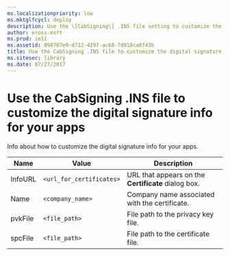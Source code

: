 ```yaml
---
ms.localizationpriority: low
ms.mktglfcycl: deploy
description: Use the \[CabSigning\] .INS file setting to customize the digital signature info for your apps.
author: eross-msft
ms.prod: ie11
ms.assetid: 098707e9-d712-4297-ac68-7d910ca8f43b
title: Use the CabSigning .INS file to customize the digital signature info for your apps (Internet Explorer Administration Kit 11 for IT Pros)
ms.sitesec: library
ms.date: 07/27/2017
---
```



# Use the CabSigning .INS file to customize the digital signature info for your apps
Info about how to customize the digital signature info for your apps.

|Name       |Value                      |Description  |
|-----------|---------------------------|-------------|
|InfoURL |`<url_for_certificates>` |URL that appears on the **Certificate** dialog box. |
|Name |`<company_name>` |Company name associated with the certificate. |
|pvkFile |`<file_path>` |File path to the privacy key file. |
|spcFile |`<file_path>` |File path to the certificate file.|

